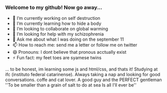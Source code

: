 ### Welcome to my github! Now go away...



- 🔭 I’m currently working on self destruction 
- 🌱 I’m currently learning how to hide a body
- 👯 I’m looking to collaborate on global warming
- 🤔 I’m looking for help with my schizophrenia
- 💬 Ask me about what I was doing on the september 11
- 📫 How to reach me: send me a letter or follow me on twitter
- 😄 Pronouns: I dont believe that pronous acctually exist 
- ⚡ Fun fact: my feet toes are syamese twins

... to be honest, im learning some js and html/css, and thats it! Studying at ifc (instituto federal catarinense). Always taking a nap and looking for good conversations. coffe and cat lover. A good guy and the PERFECT gentleman 
''To be smaller than a grain of salt to do at sea
Is all I'll ever be''
